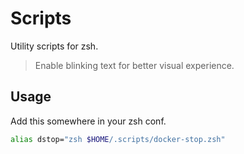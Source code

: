 # Scripts

Utility scripts for zsh.

> Enable blinking text for better visual experience.

## Usage

Add this somewhere in your zsh conf.

```zsh
alias dstop="zsh $HOME/.scripts/docker-stop.zsh"
```
